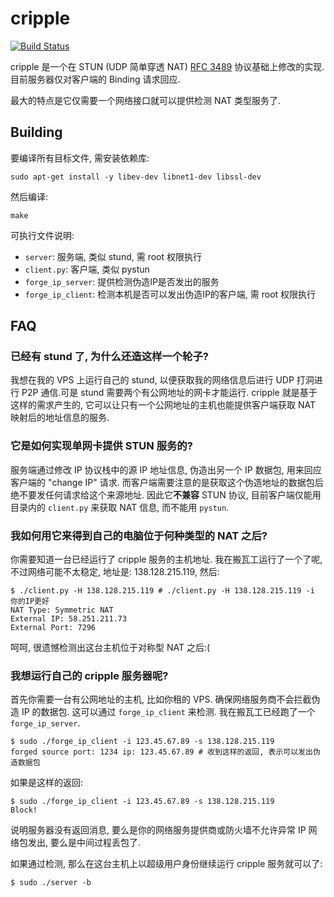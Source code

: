 # cripple

[![Build Status](https://travis-ci.org/hmgle/cripple.png?branch=master)](https://travis-ci.org/hmgle/cripple)

cripple 是一个在 STUN (UDP 简单穿透 NAT) [RFC 3489](http://tools.ietf.org/html/rfc3489) 协议基础上修改的实现. 目前服务器仅对客户端的 Binding 请求回应.

最大的特点是它仅需要一个网络接口就可以提供检测 NAT 类型服务了.

## Building

要编译所有目标文件, 需安装依赖库:

```
sudo apt-get install -y libev-dev libnet1-dev libssl-dev
```

然后编译:

```
make
```

可执行文件说明:

- `server`: 服务端, 类似 stund, 需 root 权限执行
- `client.py`: 客户端, 类似 pystun
- `forge_ip_server`: 提供检测伪造IP是否发出的服务
- `forge_ip_client`: 检测本机是否可以发出伪造IP的客户端, 需 root 权限执行

## FAQ

### 已经有 stund 了, 为什么还造这样一个轮子?

我想在我的 VPS 上运行自己的 stund, 以便获取我的网络信息后进行 UDP 打洞进行 P2P 通信.可是 stund 需要两个有公网地址的网卡才能运行. cripple 就是基于这样的需求产生的, 它可以让只有一个公网地址的主机也能提供客户端获取 NAT 映射后的地址信息的服务.

### 它是如何实现单网卡提供 STUN 服务的?

服务端通过修改 IP 协议栈中的源 IP 地址信息, 伪造出另一个 IP 数据包, 用来回应客户端的 "change IP" 请求. 而客户端需要注意的是获取这个伪造地址的数据包后绝不要发任何请求给这个来源地址. 因此它**不兼容** STUN 协议, 目前客户端仅能用目录内的 `client.py` 来获取 NAT 信息, 而不能用 `pystun`.

### 我如何用它来得到自己的电脑位于何种类型的 NAT 之后?

你需要知道一台已经运行了 cripple 服务的主机地址. 我在搬瓦工运行了一个了呢, 不过网络可能不太稳定, 地址是: 138.128.215.119, 然后:

```console
$ ./client.py -H 138.128.215.119 # ./client.py -H 138.128.215.119 -i 你的IP更好
NAT Type: Symmetric NAT
External IP: 58.251.211.73
External Port: 7296
```
呵呵, 很遗憾检测出这台主机位于对称型 NAT 之后:(

### 我想运行自己的 cripple 服务器呢?

首先你需要一台有公网地址的主机, 比如你租的 VPS. 确保网络服务商不会拦截伪造 IP 的数据包. 这可以通过 `forge_ip_client` 来检测. 我在搬瓦工已经跑了一个 `forge_ip_server`.

```console
$ sudo ./forge_ip_client -i 123.45.67.89 -s 138.128.215.119
forged source port: 1234 ip: 123.45.67.89 # 收到这样的返回, 表示可以发出伪造数据包
```

如果是这样的返回:

```console
$ sudo ./forge_ip_client -i 123.45.67.89 -s 138.128.215.119
Block!
```
说明服务器没有返回消息, 要么是你的网络服务提供商或防火墙不允许异常 IP 网络包发出, 要么是中间过程丢包了.

如果通过检测, 那么在这台主机上以超级用户身份继续运行 cripple 服务就可以了:

```console
$ sudo ./server -b
```

